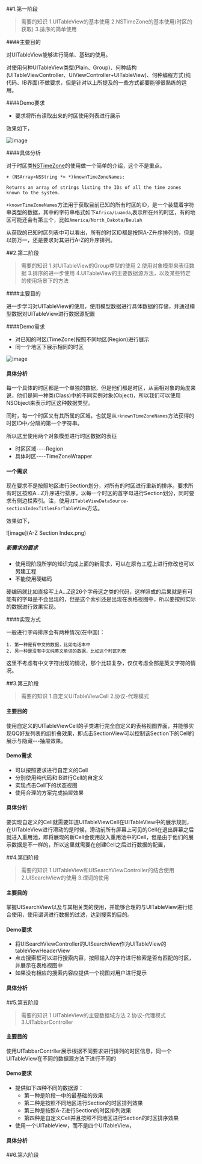 ##1.第一阶段

> 需要的知识
> 	1.UITableView的基本使用
> 	2.NSTimeZone的基本使用(时区的获取)
> 	3.排序的简单使用


####主要目的
	
对UITableView能够进行简单、基础的使用。

对使用何种UITableView类型(Plain、Group)、何种结构(UITableViewController、UIViewController+UITableView)、何种编程方式(纯代码、IB界面)不做要求，但是针对以上所提及的一些方式都要能够很熟练的运用。

####Demo要求

* 要求将所有读取出来的时区使用列表进行展示

效果如下，

![image](Basice.png)

####具体分析

对于时区类[NSTimeZone](https://developer.apple.com/library/prerelease/ios/documentation/Cocoa/Reference/Foundation/Classes/NSTimeZone_Class/#//apple_ref/occ/clm/NSTimeZone)的使用做一个简单的介绍，这个不是重点。


```
+ (NSArray<NSString *> *)knownTimeZoneNames;

Returns an array of strings listing the IDs of all the time zones known to the system.
```

`+knownTimeZoneNames`方法用于获取目前已知的所有时区的ID，是一个装载着字符串类型的数据，其中的字符串格式如下`Africa/Luanda`,表示所在州的时区，有的地区可能还会有第三个，比如`America/North_Dakota/Beulah`

从获取的已知时区列表中可以看出，所有的时区ID都是按照A-Z升序排列的，但是以防万一，还是要求对其进行A-Z的升序排列。


##2.第二阶段

> 需要的知识
>	1.对UITableView的Group类型的使用
>	2.使用对象模型来表征数据
>	3.排序的进一步使用
>	4.UITableView的主要数据源方法，以及某些特定的使用场景下的方法

####主要目的

进一步学习对UITableView的使用，使用模型数据进行具体数据的存储，并通过模型数据对UITableView进行数据源配置

####Demo需求

* 对已知的时区(TimeZone)按照不同地区(Region)进行展示
* 同一个地区下展示相同的时区

![image](Region.png)

#### 具体分析

每一个具体的时区都是一个单独的数据，但是他们都是时区，从面相对象的角度来说，他们是同一种类(Class)中的不同实例对象(Object)，所以我们可以使用NSObject来表示时区这种数据类型。

同时，每一个时区又有其所属的区域，也就是从`+knownTimeZoneNames`方法获得的时区ID中`/`分隔的第一个字符串。

所以这里使用两个对象模型进行时区数据的表征
	
* 时区区域----Region
* 具体时区----TimeZoneWrapper


#### 一个需求

现在要求不是按照地区进行Section划分，对所有的时区进行重新的排序。要求所有时区按照A...Z升序进行排序，以每一个时区的首字母进行Section划分，同时要求有侧边栏索引。注，使用`UITableViewDataSource-sectionIndexTitlesForTableView`方法。

效果如下，

![image](A-Z Section Index.png)

##### 新需求的要求

* 使用现阶段所学的知识完成上面的新需求，可以在原有工程上进行修改也可以另建工程
* 不能使用硬编码

硬编码就比如直接写上A...Z这26个字母这之类的代码，这样照成的后果就是有可能有的字母是不会出现的，但是这个索引还是出现在表格视图中，所以要按照实际的数据进行效果实现。


####实现方式

一般进行字母排序会有两种情况(在中国)：
	
	1. 第一种是有中文的数据，比如电话本中
	2. 另一种是没有中文纯英文单词的数据，比如这个时区列表

这里不考虑有中文字符出现的情况，那个比较复杂，仅仅考虑全部是英文字符的情况。



##3.第三阶段
>需要的知识
1.自定义UITableViewCell
2.协议-代理模式


#### 主要目的

使用自定义的UITableViewCell的子类进行完全自定义的表格视图界面，并能够实现QQ好友列表的组折叠效果，即点击SectionView可以控制该Section下的Cell的展示与隐藏---抽屉效果。

#### Demo需求
* 可以按照要求进行自定义的Cell
* 分别使用纯代码和IB进行Cell的自定义
* 实现点击Cell下的状态视图
* 使用合理的方案完成抽屉效果


#### 具体分析

要实现自定义的Cell就需要知道UITableViewCell在UITableView中的展示规则，在UITableView进行滑动的是时候，滑动前所有屏幕上可见的Cell在退出屏幕之后就进入重用池，即将展现的新Cell会使用放入重用池中的Cell，但是由于他们的展示数据是不一样的，所以这里就需要在创建Cell之后进行数据的配置，


##4.第四阶段
>需要的知识
1.UITableView和UISearchViewController的结合使用
2.UISearchView的使用
3.谓词的使用

#### 主要目的

掌握UISearchView以及与其相关类的使用，并能够合理的与UITableView进行结合使用，使用谓词进行数据的过滤，达到搜索的目的。

#### Demo要求
* 将UISearchViewController的UISearchView作为UITableView的tableViewHeaderView
* 点击搜索框可以进行搜索内容，按照输入的字符进行检索是否有匹配的时区，并展示在表格视图中
* 如果没有相应的搜索内容应提供一个视图对用户进行提示

#### 具体分析



##5.第五阶段
>需要的知识
1.UITableView的主要数据域方法
2.协议-代理模式
3.UITabbarController


#### 主要目的

使用UITabbarContrller展示根据不同要求进行排列的时区信息，同一个UITableView在不同的数据源方法下进行不同的

#### Demo要求

* 提供如下四种不同的数据源：
	* 第一种是阶段一中的最基础的效果
	* 第二种是按照不同地区进行Section的时区排列效果
	* 第三种是按照A-Z进行Section的时区排列效果
	* 第四种是自定义Cell并且按照不同地区进行Section的时区排序效果
* 使用一个UITableView，而不是四个UITableView，
	

#### 具体分析


##6.第六阶段

